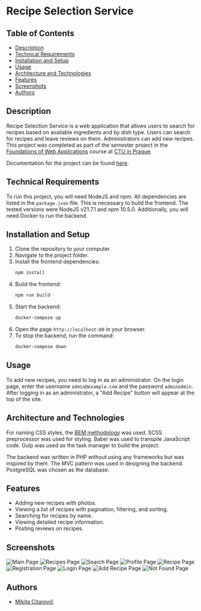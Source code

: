 # Recipe Selection Service

## Table of Contents

- [Description](#description)
- [Technical Requirements](#technical-requirements)
- [Installation and Setup](#installation-and-setup)
- [Usage](#usage)
- [Architecture and Technologies](#architecture-and-technologies)
- [Features](#features)
- [Screenshots](#screenshots)
- [Authors](#authors)

## Description

Recipe Selection Service is a web application that allows users to search for recipes based on available ingredients and by dish type. Users can search for recipes and leave reviews on them. Administrators can add new recipes. This project was completed as part of the semester project in the [Foundations of Web Applications](https://intranet.fel.cvut.cz/en/education/bk/predmety/31/29/p3129506.html) course at [CTU in Prague](https://www.cvut.cz/).

Documentation for the project can be found [here](https://mikicit.github.io/recipe-selection-service/).

## Technical Requirements

To run this project, you will need NodeJS and npm. All dependencies are listed in the `package.json` file. This is necessary to build the frontend. The tested versions were NodeJS v21.7.1 and npm 10.5.0. Additionally, you will need Docker to run the backend.

## Installation and Setup

1. Clone the repository to your computer.
2. Navigate to the project folder.
3. Install the frontend dependencies:
    ```sh
    npm install
    ```
4. Build the frontend:
    ```sh
    npm run build
    ```
5. Start the backend:
    ```sh
    docker-compose up
    ```
6. Open the page `http://localhost:80` in your browser.
7. To stop the backend, run the command:
    ```sh
    docker-compose down
    ```

## Usage

To add new recipes, you need to log in as an administrator. On the login page, enter the username `admin@example.com` and the password `adminadmin`. After logging in as an administrator, a "Add Recipe" button will appear at the top of the site.

## Architecture and Technologies

For naming CSS styles, the [BEM methodology](https://en.bem.info/methodology/) was used. SCSS preprocessor was used for styling. Babel was used to transpile JavaScript code. Gulp was used as the task manager to build the project.

The backend was written in PHP without using any frameworks but was inspired by them. The MVC pattern was used in designing the backend. PostgreSQL was chosen as the database.

## Features

- Adding new recipes with photos.
- Viewing a list of recipes with pagination, filtering, and sorting.
- Searching for recipes by name.
- Viewing detailed recipe information.
- Posting reviews on recipes.

## Screenshots

![Main Page](https://github.com/mikicit/recipe-selection-service/raw/images/main_page.png)
![Recipes Page](https://github.com/mikicit/recipe-selection-service/raw/images/recipes_page.png)
![Search Page](https://github.com/mikicit/recipe-selection-service/raw/images/search_page.png)
![Profile Page](https://github.com/mikicit/recipe-selection-service/raw/images/profile_page.png)
![Recipe Page](https://github.com/mikicit/recipe-selection-service/raw/images/recipe_page.png)
![Registration Page](https://github.com/mikicit/recipe-selection-service/raw/images/registration_page.png)
![Login Page](https://github.com/mikicit/recipe-selection-service/raw/images/login_page.png)
![Add Recipe Page](https://github.com/mikicit/recipe-selection-service/raw/images/add_recipe_page.png)
![Not Found Page](https://github.com/mikicit/recipe-selection-service/raw/images/not_found_page.png)

## Authors

- [Mikita Citarovič](https://github.com/mikicit)
